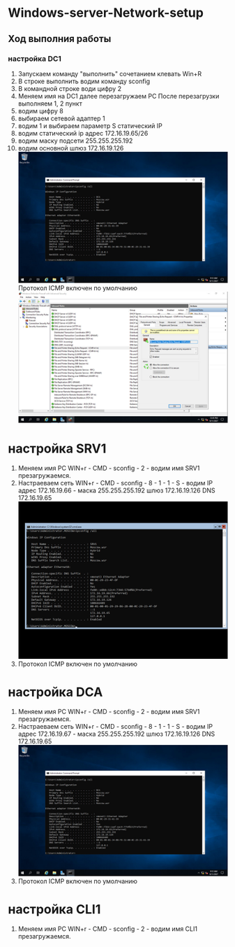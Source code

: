 # Windows-server-Network-setup
## Ход выполния работы
### настройка DC1
1) Запускаем команду "выполнить" сочетанием клевать Win+R
2) В строке выполнить водим команду sconfig
3) В командной строке води цифру 2
4) Меняем имя на DC1 далее перезагружаем PC После перезагрузки выполняем 1, 2 пункт
5) водим цифру 8
6) выбираем сетевой адаптер 1
7) водим 1 и выбираем параметр S статический IP
8) водим статический ip адрес 172.16.19.65/26
9) водим маску подсети 255.255.255.192
10) водим основной шлюз 172.16.19.126
![](https://github.com/iGORnetwork/Windows-server-Network-setup/blob/main/DC1-1.png)
Протокол ICMP включен по умолчанию 
![](https://github.com/iGORnetwork/Windows-server-Network-setup/blob/main/DC1-2.png)
# настройка SRV1
1) Меняем имя PC WIN+r - CMD - sconfig - 2 - водим имя SRV1 презагружаемся.
2) Настраеваем сеть WIN+r - CMD - sconfig - 8 - 1 - 1 - S - водим IP адрес 172.16.19.66 - маска 255.255.255.192 шлюз 172.16.19.126 DNS 172.16.19.65
![](https://github.com/iGORnetwork/Windows-server-Network-setup/blob/main/SRV1-1.png)
3) Протокол ICMP включен по умолчанию 
# настройка DCA
1) Меняем имя PC WIN+r - CMD - sconfig - 2 - водим имя SRV1 презагружаемся.
2) Настраеваем сеть WIN+r - CMD - sconfig - 8 - 1 - 1 - S - водим IP адрес 172.16.19.67 - маска 255.255.255.192 шлюз 172.16.19.126 DNS 172.16.19.65
![](https://github.com/iGORnetwork/Windows-server-Network-setup/blob/main/DC1-1.png)
3) Протокол ICMP включен по умолчанию 
# настройка CLI1
1) Меняем имя PC WIN+r - CMD - sconfig - 2 - водим имя CLI1 презагружаемся.
